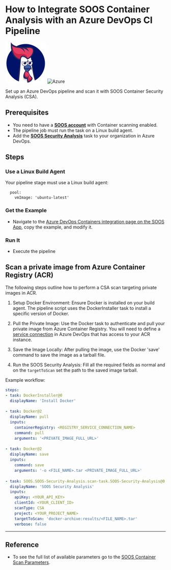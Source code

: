 # How to Integrate SOOS Container Analysis with an Azure DevOps CI Pipeline
<div>
<img src="../assets/img/SOOS-Icon.png" alt="SOOS" width="128" height="128">
<img src="../assets/img/azure.png" alt="Azure" width="128" height="128">
</div>

Set up an Azure DevOps pipeline and scan it with SOOS Container Security Analysis (CSA).

## Prerequisites

- You need to have a [**SOOS account**](https://app.soos.io/register) with Container scanning enabled.
- The pipeline job must run the task on a Linux build agent.
- Add the [**SOOS Security Analysis**](https://marketplace.visualstudio.com/items?itemName=SOOS.SOOS-Security-Analysis) task to your organization in Azure DevOps.

## Steps

### **Use a Linux Build Agent**

Your pipeline stage must use a Linux build agent:
```
  pool:
    vmImage: 'ubuntu-latest'
```

### **Get the Example**

* Navigate to the [Azure DevOps Containers integration page on the SOOS App](https://app.soos.io/integrate/containers?id=azure-devops), copy the example, and modify it.

### **Run It**

* Execute the pipeline

## Scan a private image from Azure Container Registry (ACR)

The following steps outline how to perform a CSA scan targeting private images in ACR.

1. Setup Docker Environment: Ensure Docker is installed on your build agent. The pipeline script uses the DockerInstaller task to install a specific version of Docker.

2. Pull the Private Image: Use the Docker task to authenticate and pull your private image from Azure Container Registry. You will need to define a [service connection](https://learn.microsoft.com/en-us/azure/devops/pipelines/ecosystems/containers/acr-template?view=azure-devops) in Azure DevOps that has access to your ACR instance.

3. Save the Image Locally: After pulling the image, use the Docker 'save' command to save the image as a tarball file.

4. Run the SOOS Security Analysis: Fill all the required fields as normal and on the `targetToScan` set the path to the saved image tarball.

Example workflow: 

``` yaml
steps:
- task: DockerInstaller@0
  displayName: 'Install Docker'

- task: Docker@2
  displayName: pull
  inputs:
    containerRegistry: <REGISTRY_SERVICE_CONNECTION_NAME>
    command: pull
    arguments: '<PRIVATE_IMAGE_FULL_URL>'

- task: Docker@2
  displayName: save
  inputs:
    command: save
    arguments: '-o <FILE_NAME>.tar <PRIVATE_IMAGE_FULL_URL>'

- task: SOOS.SOOS-Security-Analysis.scan-task.SOOS-Security-Analysis@0
  displayName: 'SOOS Security Analysis'
  inputs:
    apiKey: <YOUR_API_KEY>
    clientId: <YOUR_CLIENT_ID>
    scanType: CSA
    project: <YOUR_PROJECT_NAME>
    targetToScan: 'docker-archive:results/<FILE_NAME>.tar'
    verbose: false
```

---

## Reference
* To see the full list of available parameters go to the [SOOS Container Scan Parameters](https://github.com/soos-io/soos-csa#parameters).